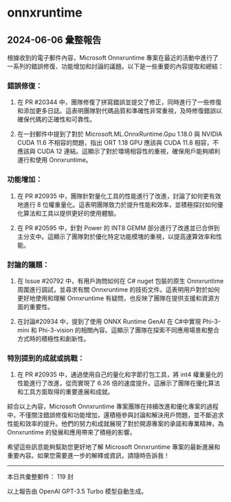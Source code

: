 # onnxruntime

## 2024-06-06 彙整報告

根據收到的電子郵件內容，Microsoft Onnxruntime 專案在最近的活動中進行了一系列的錯誤修復、功能增加和討論的議題。以下是一些重要的內容提取和總結：

### 錯誤修復：

1. 在 PR #20344 中，團隊修復了拼寫錯誤並提交了修正，同時進行了一些修復和添加更多日誌。這表明團隊對代碼品質和準確性非常重視，及時修復錯誤以確保代碼的正確性和可靠性。

2. 在一封郵件中提到了對於 Microsoft.ML.OnnxRuntime.Gpu 1.18.0 與 NVIDIA CUDA 11.6 不相容的問題，指出 ORT 1.18 GPU 應該與 CUDA 11.8 相容，不應該與 CUDA 12 連結。這顯示了對於環境相容性的重視，確保用戶能夠順利運行和使用 Onnxruntime。

### 功能增加：

1. 在 PR #20935 中，團隊針對量化工具的性能進行了改進，討論了如何更有效地進行 8 位權重量化。這表明團隊致力於提升性能和效率，並積極探討如何優化算法和工具以提供更好的使用體驗。

2. 在 PR #20595 中，針對 Power 的 INT8 GEMM 部分進行了改進並已合併到主分支中。這顯示了團隊對於優化特定功能模塊的重視，以提高運算效率和性能。

### 討論的議題：

1. 在 Issue #20792 中，有用戶詢問如何在 C# nuget 包裝的原生 Onnxruntime 周圍進行調試，並尋求有關 Onnxruntime 的技術文件。這表明用戶對於如何更好地使用和理解 Onnxruntime 有疑問，也反映了團隊在提供支援和資源方面的重要性。

2. 在討論#20934 中，提到了使用 ONNX Runtime GenAI 在 C#中實現 Phi-3-mini 和 Phi-3-vision 的相關內容。這顯示了團隊在探索不同應用場景和整合方式時的積極性和創新性。

### 特別提到的成就或挑戰：

1. 在 PR #20935 中，通過使用自己的量化和字節打包工具，將 int4 權重量化的性能進行了改進，從而實現了 6.26 倍的速度提升。這展示了團隊在優化算法和工具方面取得的重要進展和成就。

綜合以上內容，Microsoft Onnxruntime 專案團隊在持續改進和優化專案的過程中，不僅關注錯誤修復和功能增加，還積極參與討論和解決用戶問題，並不斷追求性能和效率的提升。他們的努力和成就展現了對於開源專案的承諾和專業精神，為 Onnxruntime 的發展和應用帶來了積極的影響。

希望這些訊息能夠幫助您更好地了解 Microsoft Onnxruntime 專案的最新進展和重要內容。如果您需要進一步的解釋或資訊，請隨時告訴我！

---

本日共彙整郵件： 119 封

以上報告由 OpenAI GPT-3.5 Turbo 模型自動生成。
